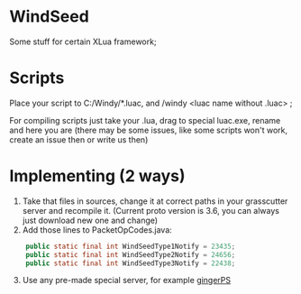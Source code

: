 # WindSeed
Some stuff for certain XLua framework;

# Scripts
Place your script to C:/Windy/*.luac, and /windy  <luac name without .luac> ;

For compiling scripts just take your .lua, drag to special luac.exe, rename and here you are
(there may be some issues, like some scripts won't work, create an issue then or write us then)

# Implementing (2 ways)
1) Take that files in sources, change it at correct paths in your grasscutter server and recompile it. (Current proto version is 3.6, you can always just download new one and change)
2) Add those lines to PacketOpCodes.java:
```java
	public static final int WindSeedType1Notify = 23435;
	public static final int WindSeedType2Notify = 24656;
	public static final int WindSeedType3Notify = 22438;
```
3) Use any pre-made special server, for example [gingerPS](https://github.com/mintygingy/gingerps)
